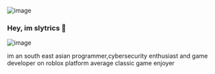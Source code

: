 ![image](https://user-images.githubusercontent.com/85508015/154845990-7d0cea06-3d0d-4d31-9c8c-3594facc8c63.png)


### Hey, im slytrics 👋


![image](https://camo.githubusercontent.com/6395412cc6e37d3793e646d88c270cda174012a535a430523c459caa62eea7bf/68747470733a2f2f737465616d75736572696d616765732d612e616b616d616968642e6e65742f7567632f3935383630383534323134333738363239312f373232374630373837313146363437423232334431424444303641453636394130384441363345312f)

im an south east asian programmer,cybersecurity enthusiast and game developer on roblox platform
average classic game enjoyer 

